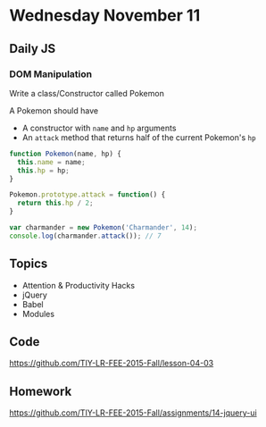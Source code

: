 # Wednesday November 11

## Daily JS

### DOM Manipulation

Write a class/Constructor called Pokemon

A Pokemon should have
- A constructor with `name` and `hp` arguments
- An `attack` method that returns half of the current Pokemon's `hp`

```js
function Pokemon(name, hp) {
  this.name = name;
  this.hp = hp;
}

Pokemon.prototype.attack = function() {
  return this.hp / 2;
}

var charmander = new Pokemon('Charmander', 14);
console.log(charmander.attack()); // 7
```

## Topics

- Attention & Productivity Hacks
- jQuery
- Babel
- Modules

## Code

https://github.com/TIY-LR-FEE-2015-Fall/lesson-04-03

## Homework

https://github.com/TIY-LR-FEE-2015-Fall/assignments/14-jquery-ui
